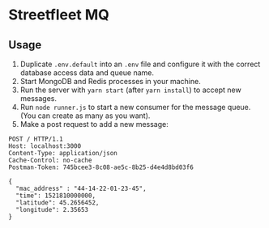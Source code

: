 # Streetfleet MQ

## Usage

1. Duplicate `.env.default` into an `.env` file and configure it with the
correct database access data and queue name.
2. Start MongoDB and Redis processes in your machine.
3. Run the server with `yarn start` (after `yarn install`) to accept new messages.
4. Run `node runner.js` to start a new consumer for the message queue. (You can
create as many as you want).
5. Make a post request to add a new message:

```
POST / HTTP/1.1
Host: localhost:3000
Content-Type: application/json
Cache-Control: no-cache
Postman-Token: 745bcee3-8c08-ae5c-8b25-d4e4d8bd03f6

{
  "mac_address" : "44-14-22-01-23-45",
  "time": 1521810000000,
  "latitude": 45.2656452,
  "longitude": 2.35653
}
```

